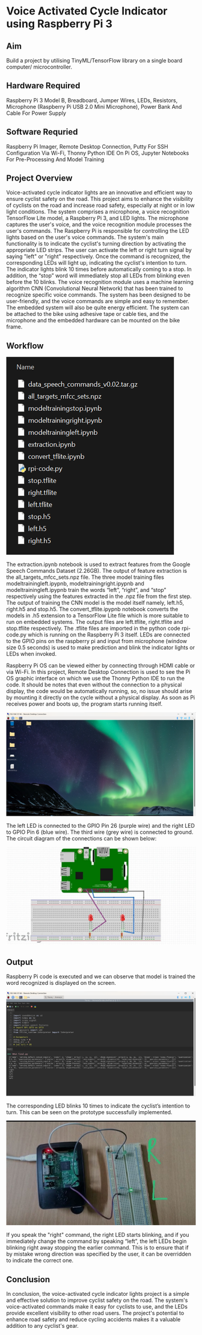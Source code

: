 # Voice Activated Cycle Indicator using Raspberry Pi 3

## Aim
Build a project by utilising TinyML/TensorFlow library on a single board computer/ microcontroller.

## Hardware Required
Raspberry Pi 3 Model B, Breadboard, Jumper Wires, LEDs, Resistors, Microphone (Raspberry Pi USB 2.0 Mini Microphone), Power Bank And Cable For Power Supply 

## Software Requried
Raspberry Pi Imager, Remote Desktop Connection, Putty For SSH Configuration Via Wi-Fi, Thonny Python IDE On Pi OS, Jupyter Notebooks For Pre-Processing And Model Training 

## Project Overview
Voice-activated cycle indicator lights are an innovative and efficient way to ensure cyclist safety on the road. This project aims to enhance the visibility of cyclists on the road and increase road safety, especially at night or in low light conditions. The system comprises a microphone, a voice recognition TensorFlow Lite model, a Raspberry Pi 3, and LED lights. The microphone captures the user's voice, and the voice recognition module processes the user's commands. The Raspberry Pi is responsible for controlling the LED lights based on the user's voice commands. The system's main functionality is to indicate the cyclist's turning direction by activating the appropriate LED strips. The user can activate the left or right turn signal by saying "left" or "right" respectively. Once the command is recognized, the corresponding LEDs will light up, indicating the cyclist's intention to turn. The indicator lights blink 10 times before automatically coming to a stop. In addition, the “stop” word will immediately stop all LEDs from blinking even before the 10 blinks. The voice recognition module uses a machine learning algorithm CNN (Convolutional Neural Network) that has been trained to recognize specific voice commands. The system has been designed to be user-friendly, and the voice commands are simple and easy to remember. The embedded system will also be quite energy efficient. The system can be attached to the bike using adhesive tape or cable ties, and the microphone and the embedded hardware can be mounted on the bike frame.

## Workflow

![directories](/assets/workflow.png)

The extraction.ipynb notebook is used to extract features from the Google Speech Commands Dataset (2.26GB). The output of feature extraction is the all_targets_mfcc_sets.npz file.
The three model training files modeltrainingleft.ipypnb, modeltrainingright.ipypnb and modeltrainingleft.ipypnb train the words “left”, “right”, and “stop” respectively using the features extracted in the .npz file from the first step. The output of training the CNN model is the model itself namely, left.h5, right.h5 and stop.h5.
The convert_tflite.ipypnb notebook converts the models in .h5 extension to a TensorFlow Lite file which is more suitable to run on embedded systems. The output files are left.tflite, right.tflite and stop.tflite respectively.
The .tflite files are imported in the python code rpi-code.py which is running on the Raspberry Pi 3 itself. LEDs are connected to the GPIO pins on the raspberry pi and input from microphone (window size 0.5 seconds) is used to make prediction and blink the indicator lights or LEDs when invoked.

Raspberry Pi OS can be viewed either by connecting through HDMI cable or via Wi-Fi. In this project, Remote Desktop Connection is used to see the Pi OS graphic interface on which we use the Thonny Python IDE to run the code. It should be notes that even without the connection to a physical display, the code would be automatically running, so, no issue should arise by mounting it directly on the cycle without a physical display. As soon as Pi receives power and boots up, the program starts running itself.

![desktop](/assets/desktop.png)

The left LED is connected to the GPIO Pin 26 (purple wire) and the right LED to GPIO Pin 6 (blue wire). The third wire (grey wire) is connected to ground. The circuit diagram of the connections can be shown below:

![connections](/assets/connections.jpg)

## Output

Raspberry Pi code is executed and we can observe that model is trained the word recognized is displayed on the screen.

![output screen](/assets/output.png)

The corresponding LED blinks 10 times to indicate the cyclist’s intention to turn. This can be seen on the prototype successfully implemented.

![demo](/assets/demo.jpg)

If you speak the "right" command, the right LED starts blinking, and if you immediately change the command by speaking “left”, the left LEDs begin blinking right away stopping the earlier command. This is to ensure that if by mistake wrong direction was specified by the user, it can be overridden to indicate the correct one.

## Conclusion
In conclusion, the voice-activated cycle indicator lights project is a simple and effective solution to improve cyclist safety on the road. The system's voice-activated commands make it easy for cyclists to use, and the LEDs provide excellent visibility to other road users. The project's potential to enhance road safety and reduce cycling accidents makes it a valuable addition to any cyclist's gear.